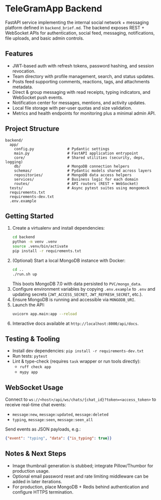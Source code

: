 # TeleGramApp Backend

FastAPI service implementing the internal social network + messaging platform defined in `backend_brief.md`. The backend exposes REST + WebSocket APIs for authentication, social feed, messaging, notifications, file uploads, and basic admin controls.

## Features
- JWT-based auth with refresh tokens, password hashing, and session revocation.
- Team directory with profile management, search, and status updates.
- Posts feed supporting comments, reactions, tags, and attachments metadata.
- Direct & group messaging with read receipts, typing indicators, and WebSocket push events.
- Notification center for messages, mentions, and activity updates.
- Local file storage with per-user quotas and size validation.
- Metrics and health endpoints for monitoring plus a minimal admin API.

## Project Structure
```
backend/
  app/
    config.py               # Pydantic settings
    main.py                 # FastAPI application entrypoint
    core/                   # Shared utilities (security, deps, logging)
    db/                     # MongoDB connection helpers
    schemas/                # Pydantic models shared across layers
    repositories/           # MongoDB data access helpers
    services/               # Business logic for each domain
    routes/                 # API routers (REST + WebSocket)
  tests/                    # Async pytest suites using mongomock
  requirements.txt
  requirements-dev.txt
  .env.example
```

## Getting Started
1. Create a virtualenv and install dependencies:
   ```bash
   cd backend
   python -m venv .venv
   source .venv/bin/activate
   pip install -r requirements.txt
   ```
2. (Optional) Start a local MongoDB instance with Docker:
   ```bash
   cd ..
   ./run.sh up
   ```
   This boots MongoDB 7.0 with data persisted to `PVC/mongo_data`.
3. Configure environment variables by copying `.env.example` to `.env` and updating secrets (`JWT_ACCESS_SECRET`, `JWT_REFRESH_SECRET`, etc.).
4. Ensure MongoDB is running and accessible via `MONGODB_URI`.
5. Launch the API:
   ```bash
   uvicorn app.main:app --reload
   ```
6. Interactive docs available at `http://localhost:8000/api/docs`.

## Testing & Tooling
- Install dev dependencies: `pip install -r requirements-dev.txt`
- Run tests: `pytest`
- Lint & type-check (requires `task` wrapper or run tools directly):
  - `ruff check app`
  - `mypy app`

## WebSocket Usage
Connect to `ws://<host>/api/ws/chats/{chat_id}?token=<access_token>` to receive real-time chat events:
- `message:new`, `message:updated`, `message:deleted`
- `typing`, `message:seen`, `message:seen_all`

Send events as JSON payloads, e.g.:
```json
{"event": "typing", "data": {"is_typing": true}}
```

## Notes & Next Steps
- Image thumbnail generation is stubbed; integrate Pillow/Thumbor for production usage.
- Optional email password reset and rate limiting middleware can be added in later iterations.
- For production, place MongoDB + Redis behind authentication and configure HTTPS termination.
